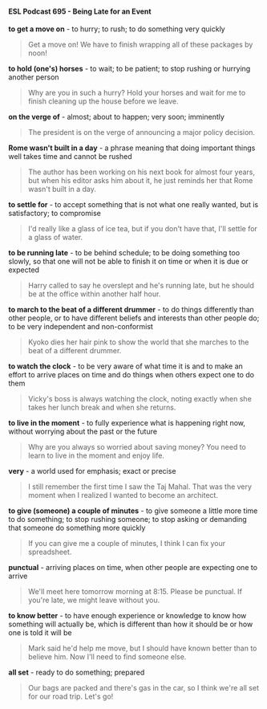 #### ESL Podcast 695 - Being Late for an Event

**to get a move on** - to hurry; to rush; to do something very quickly

> Get a move on! We have to finish wrapping all of these packages by noon!

**to hold (one's) horses** - to wait; to be patient; to stop rushing or hurrying
another person

> Why are you in such a hurry? Hold your horses and wait for me to finish
cleaning up the house before we leave.

**on the verge of** - almost; about to happen; very soon; imminently

> The president is on the verge of announcing a major policy decision.

**Rome wasn't built in a day** - a phrase meaning that doing important things well
takes time and cannot be rushed

> The author has been working on his next book for almost four years, but when
his editor asks him about it, he just reminds her that Rome wasn't built in a day.

**to settle for** - to accept something that is not what one really wanted, but is
satisfactory; to compromise

> I'd really like a glass of ice tea, but if you don't have that, I'll settle for a glass of
water.

**to be running late** - to be behind schedule; to be doing something too slowly, so
that one will not be able to finish it on time or when it is due or expected

> Harry called to say he overslept and he's running late, but he should be at the
office within another half hour.

**to march to the beat of a different drummer** - to do things differently than
other people, or to have different beliefs and interests than other people do; to be
very independent and non-conformist

> Kyoko dies her hair pink to show the world that she marches to the beat of a
different drummer.

**to watch the clock** - to be very aware of what time it is and to make an effort to
arrive places on time and do things when others expect one to do them

> Vicky's boss is always watching the clock, noting exactly when she takes her
lunch break and when she returns.

**to live in the moment** - to fully experience what is happening right now, without
worrying about the past or the future

> Why are you always so worried about saving money? You need to learn to live
in the moment and enjoy life.

**very** - a world used for emphasis; exact or precise

> I still remember the first time I saw the Taj Mahal. That was the very moment
when I realized I wanted to become an architect.

**to give (someone) a couple of minutes** - to give someone a little more time to
do something; to stop rushing someone; to stop asking or demanding that
someone do something more quickly

> If you can give me a couple of minutes, I think I can fix your spreadsheet.

**punctual** - arriving places on time, when other people are expecting one to
arrive

> We'll meet here tomorrow morning at 8:15. Please be punctual. If you're late,
we might leave without you.

**to know better** - to have enough experience or knowledge to know how
something will actually be, which is different than how it should be or how one is
told it will be

> Mark said he'd help me move, but I should have known better than to believe
him. Now I'll need to find someone else.

**all set** - ready to do something; prepared

> Our bags are packed and there's gas in the car, so I think we're all set for our
road trip. Let's go!

